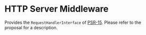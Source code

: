 HTTP Server Middleware
======================

Provides the `RequestHandlerInterface` of [PSR-15][psr-15]. Please refer to the
proposal for a description.

[psr-15]: https://github.com/php-fig/fig-standards/tree/master/proposed/http-handlers
